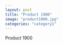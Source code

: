 ```yaml
---
layout: post
title: "Product 1900"
image: "product1900.jpg"
categories: "category1"
---
```

Product 1900
